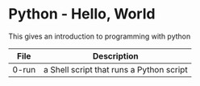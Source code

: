 # Python - Hello, World
This gives an introduction to programming with python

|File		|Description					|
|-----------|-----------------------------------------|
|0-run	|a Shell script that runs a Python script	|
